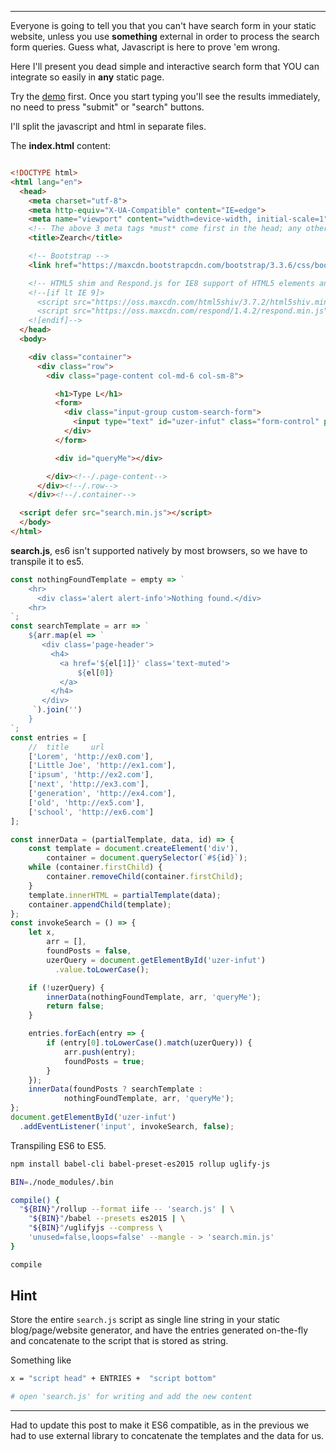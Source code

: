 
---

Everyone is going to tell you that you can't have search form in your static website, unless you use **something** external in order to process the search form queries. Guess what, Javascript is here to prove 'em wrong.

Here I'll present you dead simple and interactive search form that YOU can integrate so easily in **any** static page.

Try the [demo] first. Once you start typing you'll see the results immediately, no need to press "submit" or "search" buttons.

I'll split the javascript and html in separate files.

The **index.html** content:

```html

<!DOCTYPE html>
<html lang="en">
  <head>
    <meta charset="utf-8">
    <meta http-equiv="X-UA-Compatible" content="IE=edge">
    <meta name="viewport" content="width=device-width, initial-scale=1">
    <!-- The above 3 meta tags *must* come first in the head; any other head content must come *after* these tags -->
    <title>Zearch</title>

    <!-- Bootstrap -->
    <link href="https://maxcdn.bootstrapcdn.com/bootstrap/3.3.6/css/bootstrap.min.css" rel="stylesheet">

    <!-- HTML5 shim and Respond.js for IE8 support of HTML5 elements and media queries -->
    <!--[if lt IE 9]>
      <script src="https://oss.maxcdn.com/html5shiv/3.7.2/html5shiv.min.js"></script>
      <script src="https://oss.maxcdn.com/respond/1.4.2/respond.min.js"></script>
    <![endif]-->
  </head>
  <body>

    <div class="container">
      <div class="row">
        <div class="page-content col-md-6 col-sm-8">

          <h1>Type L</h1>
          <form>
            <div class="input-group custom-search-form">
              <input type="text" id="uzer-infut" class="form-control" placeholder="Ask me anything">
            </div>
          </form>

          <div id="queryMe"></div>

        </div><!--/.page-content-->
      </div><!--/.row-->
    </div><!--/.container-->

  <script defer src="search.min.js"></script>
  </body>
</html>

```

**search.js**, es6 isn't supported natively by most browsers, so we have to transpile it to es5.

```javascript
const nothingFoundTemplate = empty => `
    <hr>
      <div class='alert alert-info'>Nothing found.</div>
    <hr>
`;
const searchTemplate = arr => `
    ${arr.map(el => `
       <div class='page-header'>
         <h4>
           <a href='${el[1]}' class='text-muted'>
               ${el[0]}
           </a>
         </h4>
       </div>
     `).join('')
    }
`;
const entries = [
    //  title     url
    ['Lorem', 'http://ex0.com'],
    ['Little Joe', 'http://ex1.com'],
    ['ipsum', 'http://ex2.com'],
    ['next', 'http://ex3.com'],
    ['generation', 'http://ex4.com'],
    ['old', 'http://ex5.com'],
    ['school', 'http://ex6.com']
];

const innerData = (partialTemplate, data, id) => {
    const template = document.createElement('div'),
        container = document.querySelector(`#${id}`);
    while (container.firstChild) {
        container.removeChild(container.firstChild);
    }
    template.innerHTML = partialTemplate(data);
    container.appendChild(template);
};
const invokeSearch = () => {
    let x,
        arr = [],
        foundPosts = false,
        uzerQuery = document.getElementById('uzer-infut')
          .value.toLowerCase();

    if (!uzerQuery) {
        innerData(nothingFoundTemplate, arr, 'queryMe');
        return false;
    }

    entries.forEach(entry => {
        if (entry[0].toLowerCase().match(uzerQuery)) {
            arr.push(entry);
            foundPosts = true;
        }
    });
    innerData(foundPosts ? searchTemplate :
            nothingFoundTemplate, arr, 'queryMe');
};
document.getElementById('uzer-infut')
  .addEventListener('input', invokeSearch, false);
```

Transpiling ES6 to ES5.

```bash
npm install babel-cli babel-preset-es2015 rollup uglify-js

BIN=./node_modules/.bin

compile() {
  "${BIN}"/rollup --format iife -- 'search.js' | \
    "${BIN}"/babel --presets es2015 | \
    "${BIN}"/uglifyjs --compress \
    'unused=false,loops=false' --mangle - > 'search.min.js'
}

compile
```

## Hint

Store the entire `search.js` script as single line string in your static blog/page/website generator, and have the entries generated on-the-fly and concatenate to the script that is stored as string.

Something like

```bash
x = "script head" + ENTRIES +  "script bottom"

# open 'search.js' for writing and add the new content
```

---

Had to update this post to make it ES6 compatible, as in the previous we had to use external library to concatenate the templates and the data for us.

[demo]:  https://wifiextender.github.io/img/file/search_form/index.html
